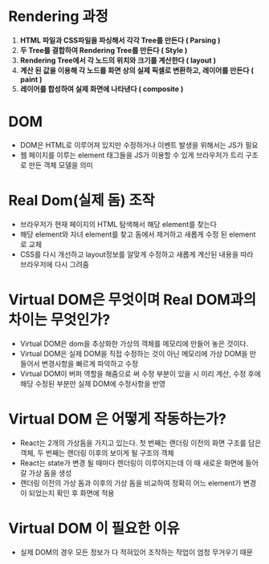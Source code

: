 # Rendering 과정

1. **HTML 파일과 CSS파일을 파싱해서 각각 Tree를 만든다 ( Parsing )**
2. **두 Tree를 결합하여 Rendering Tree를 만든다 ( Style )**
3. **Rendering Tree에서 각 노드의 위치와 크기를 계산한다 ( layout )**
4. **계산 된 값을 이용해 각 노드를 화면 상의 실제 픽셀로 변환하고, 레이어를 만든다 ( paint )**
5. **레이어를 합성하여 실제 화면에 나타낸다 ( composite )**

# DOM

- DOM은 HTML로 이루어져 있지만 수정하거나 이벤트 발생을 위해서는 JS가 필요
- 웹 페이지를 이루는 element 태그들을 JS가 이용할 수 있게 브라우저가 트리 구조로 만든 객체 모델을 의미

# Real Dom(실제 돔) 조작

- 브라우저가 현재 페이지의 HTML 탐색해서 해당 element를 찾는다
- 해당 element와 자녀 element를 찾고 돔에서 제거하고 새롭게 수정 된 element로 교체
- CSS를 다시 개선하고 layout정보를 알맞게 수정하고 새롭게 계산된 내용을 따라 브라우저에 다시 그려줌

# Virtual DOM은 무엇이며 Real DOM과의 차이는 무엇인가?

- Virtual DOM은 dom을 추상화한 가상의 객체를 메모리에 만들어 놓은 것이다.
- Virtual DOM은 실제 DOM을 직접 수정하는 것이 아닌 메모리에 가상 DOM을 만들어서 변경사항을 빠르게 파악하고 수정
- Virtual DOM이 버퍼 역할을 해줌으로 써 수정 부분이 있을 시 미리 계산, 수정 후에 해당 수정된 부분만 실제 DOM에 수정사항을 반영

# Virtual DOM 은 어떻게 작동하는가?

- React는 2개의 가상돔을 가지고 있는다. 첫 번째는 랜더링 이전의 화면 구조를 담은 객체, 두 번째는 랜더링 이후의 보이게 될 구조의 객체
- React는 state가 변경 될 때마다 렌더링이 이루어지는데 이 때 새로운 화면에 들어갈 가상 돔을 생성
- 랜더링 이전의 가상 돔과 이후의 가상 돔을 비교하여 정확히 어느 element가 변경이 되었는지 확인 후 화면에 적용

# Virtual DOM 이 필요한 이유

- 실제 DOM의 경우 모든 정보가 다 적혀있어 조작하는 작업이 엄청 무거우기 때문
